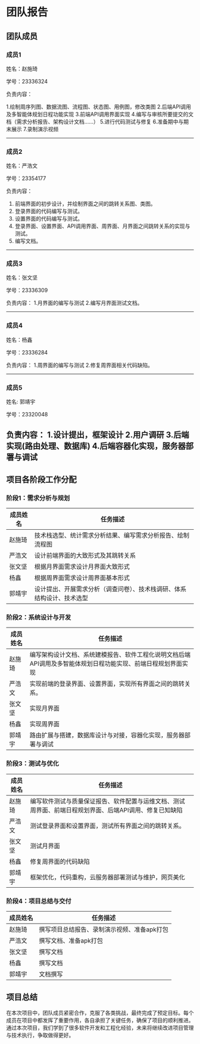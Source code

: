 
# 团队报告


## 团队成员

### 成员1

姓名：赵施琦

学号：23336324

负责内容：

1.绘制周序列图、数据流图、流程图、状态图、用例图，修改类图
2.后端API调用及多智能体规划日程功能实现
3.前端API调用界面实现
4.编写与审核所要提交的文档（需求分析报告、架构设计文档……）
5.进行代码测试与修复
6.准备期中与期末展示
7.录制演示视频

---

### 成员2
姓名：严浩文

学号：23354177

负责内容：

1. 前端界面的初步设计，并绘制界面之间的跳转关系图、类图。
2. 登录界面的代码编写与测试。
3. 设置界面的代码编写与测试。
4. 登录界面、设置界面、API调用界面、周界面、月界面之间跳转关系的实现与测试。
5. 编写文档。

---

### 成员3
姓名：张文坚

学号：23336309

负责内容：
1.月界面的编写与测试
2.编写月界面测试文档。



---

### 成员4
姓名：杨鑫

学号：23336284

负责内容：
1.周界面的编写与测试
2.修复周界面相关代码缺陷。


---

### 成员5
姓名: 郭靖宇

学号：23320048

负责内容： 
1.设计提出，框架设计
2.用户调研
3.后端实现(路由处理、数据库)
4.后端容器化实现，服务器部署与调试
---

## 项目各阶段工作分配

### 阶段1：需求分析与规划

| 成员姓名 | 任务描述 |
|----------|----------|
| 赵施琦    | 技术栈选型、统计需求分析结果、编写需求分析报告、绘制流程图 |
| 严浩文 | 设计前端界面的大致形式及其跳转关系 |
| 张文坚   | 根据月界面需求设计月界面大致形式 |
| 杨鑫    | 根据周界面需求设计周界面基本形式 |
| 郭靖宇     | 设计提出、开展需求分析（调查问卷）、技术栈调研、体系结构设计、技术选型|

### 阶段2：系统设计与开发

| 成员姓名 | 任务描述 |
|----------|----------|
| 赵施琦    | 编写架构设计文档、系统建模报告、软件工程化说明文档后端API调用及多智能体规划日程功能实现、前端日程规划界面实现 |
| 严浩文 | 实现前端的登录界面、设置界面，实现所有界面之间的跳转关系。 |
| 张文坚 | 实现月界面 |
| 杨鑫   | 实现周界面 |
| 郭靖宇    | 路由扩展与搭建，数据库设计与对接，容器化实现，服务器部署与调试 |

### 阶段3：测试与优化

| 成员姓名 | 任务描述 |
|----------|----------|
| 赵施琦    | 编写软件测试与质量保证报告、软件配置与运维文档、测试周界面、前端日程规划界面、后端API调用、修复已知缺陷 |
| 严浩文 | 测试登录界面和设置界面，测试所有界面之间的跳转关系。 |
| 张文坚 | 测试月界面 |
| 杨鑫   | 修复周界面的代码缺陷 |
| 郭靖宇    | 框架优化，代码重构，云服务器部署测试与维护，网页美化 |   

### 阶段4：项目总结与交付

| 成员姓名 | 任务描述 |
|----------|----------|
| 赵施琦    | 撰写项目总结报告、录制演示视频、准备apk打包 |
| 严浩文 | 撰写文档、准备apk打包 |
| 张文坚 | 撰写文档 |
| 杨鑫   | 撰写文档 |
| 郭靖宇    | 文档撰写 |


## 项目总结
在本次项目中，团队成员紧密合作，克服了各类挑战，最终完成了预定目标。每个成员在项目中都发挥了重要作用，各自承担了关键任务，确保了项目的顺利推进。通过本次项目，我们学到了很多软件开发和工程化经验，未来将继续改进项目管理与技术执行，争取做得更好。
